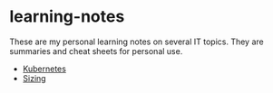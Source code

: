# learning-notes

These are my personal learning notes on several IT topics. They are summaries and cheat sheets for personal use.

- [Kubernetes](./kubernetes/README.md)
- [Sizing](./sizing/)
